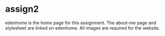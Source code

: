 # assign2

edenhome is the home page for this assignment. The about-me page and stylesheet are linked on edenhome. All images are required for the website.
